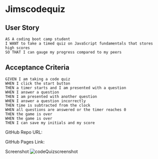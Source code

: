 # Jimscodequiz

## User Story

```
AS A coding boot camp student
I WANT to take a timed quiz on JavaScript fundamentals that stores high scores
SO THAT I can gauge my progress compared to my peers
```

## Acceptance Criteria

```
GIVEN I am taking a code quiz
WHEN I click the start button
THEN a timer starts and I am presented with a question
WHEN I answer a question
THEN I am presented with another question
WHEN I answer a question incorrectly
THEN time is subtracted from the clock
WHEN all questions are answered or the timer reaches 0
THEN the game is over
WHEN the game is over
THEN I can save my initials and my score
```
GitHub Repo URL: 

GitHub Pages Link: 

Screenshot
![codeQuizscreenshot](https://user-images.githubusercontent.com/108851005/184296225-3cb265cf-fe8a-4156-98b6-176847393e1a.png)
